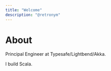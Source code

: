```yaml
---
title: "Welcome"
description: "@retronym"
---
```


# About

Principal Engineer at Typesafe/Lightbend/Akka.

I build Scala.